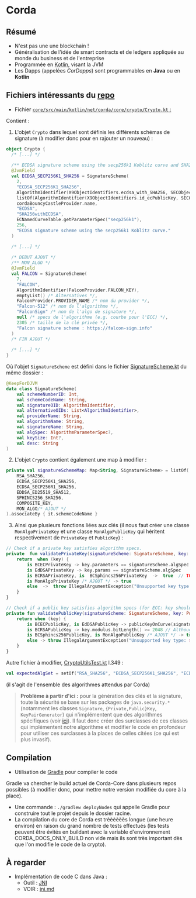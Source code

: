 # Corda

## Résumé

- N'est pas une une blockchain !
- Généralisation de l'idée de smart contracts et de ledgers appliquée au monde du business et de l'entreprise
- Programmée en [Kotlin](https://kotlinlang.org), visant la JVM
- Les Dapps (appelées _CorDapps_) sont programmables en __Java__ ou en __Kotlin__

## Fichiers intéressants du [repo](https://github.com/corda/corda)

- Fichier [`core/src/main/kotlin/net/corda/core/crypto/Crypto.kt` :](https://github.com/corda/corda/blob/master/core/src/main/kotlin/net/corda/core/crypto/Crypto.kt)

Contient :

1. L'objet `Crypto` dans lequel sont définis les différents schémas de signature (à modifier donc pour en rajouter un nouveau) :

```kotlin
object Crypto {
  /* [...] */
  
  /** ECDSA signature scheme using the secp256k1 Koblitz curve and SHA256 for message hashing. */
  @JvmField
  val ECDSA_SECP256K1_SHA256 = SignatureScheme(
    2,   
    "ECDSA_SECP256K1_SHA256",
    AlgorithmIdentifier(X9ObjectIdentifiers.ecdsa_with_SHA256, SECObjectIdentifiers.secp256k1),
    listOf(AlgorithmIdentifier(X9ObjectIdentifiers.id_ecPublicKey, SECObjectIdentifiers.secp256k1)),
    cordaBouncyCastleProvider.name,
    "ECDSA",
    "SHA256withECDSA",
    ECNamedCurveTable.getParameterSpec("secp256k1"),
    256, 
    "ECDSA signature scheme using the secp256k1 Koblitz curve."
  )

  /* [...] */
  
  /* DEBUT AJOUT */
  /** MON_ALGO */
  @JvmField
  val FALCON = SignatureScheme(
    7,   
    "FALCON",
    AlgorithmIdentifier(FalconProvider.FALCON_KEY),
    emptyList() /* Alternatives */,
    FalconProvider.PROVIDER_NAME /* nom du provider */,
    "Falcon-512" /* nom de l'algorithme */,
    "FalconSign" /* nom de l'algo de signature */,
    null /* specs de l'algorithme (e.g. courbe pour l'ECC) */,
    2305 /* taille de la clé privée */,
    "Falcon signature scheme : https://falcon-sign.info"
  )    
  /* FIN AJOUT */
  
  /* [...] */
}
```

Où l'objet `SignatureScheme` est défini dans le fichier [SignatureScheme.kt](https://github.com/corda/corda/blob/master/core/src/main/kotlin/net/corda/core/crypto/SignatureScheme.kt) du même dossier :

```kotlin
@KeepForDJVM
data class SignatureScheme(
	val schemeNumberID: Int,
	val schemeCodeName: String,
	val signatureOID: AlgorithmIdentifier,
	val alternativeOIDs: List<AlgorithmIdentifier>,
	val providerName: String,
	val algorithmName: String,
	val signatureName: String,
	val algSpec: AlgorithmParameterSpec?,
	val keySize: Int?,
	val desc: String
)
```

2. L'objet `Crypto` contient également une map à modifier :

```kotlin
private val signatureSchemeMap: Map<String, SignatureScheme> = listOf(
	RSA_SHA256,
	ECDSA_SECP256K1_SHA256,
	ECDSA_SECP256R1_SHA256,
	EDDSA_ED25519_SHA512,
	SPHINCS256_SHA256,
	COMPOSITE_KEY,
	MON_ALGO/* AJOUT */
).associateBy { it.schemeCodeName }
```

3. Ainsi que plusieurs fonctions liées aux clés (il nous faut créer une classe `MonAlgoPrivateKey` et une classe `MonAlgoPublicKey` qui héritent respectivement de `PrivateKey` et `PublicKey`) :

```kotlin
// Check if a private key satisfies algorithm specs.
private  fun validatePrivateKey(signatureScheme: SignatureScheme, key: PrivateKey): Boolean {
	return  when (key) {
		is BCECPrivateKey -> key.parameters == signatureScheme.algSpec
		is EdDSAPrivateKey -> key.params == signatureScheme.algSpec
		is BCRSAPrivateKey, is  BCSphincs256PrivateKey  ->  true  // TODO: Check if non-ECC keys satisfy params (i.e. approved/valid RSA modulus size).
		is MonAlgoPrivateKey /* AJOUT */ -> true
		else  ->  throw IllegalArgumentException("Unsupported key type: ${key::class}")
	}
}
```

```kotlin
// Check if a public key satisfies algorithm specs (for ECC: key should lie on the curve and not being point-at-infinity).
private fun validatePublicKey(signatureScheme: SignatureScheme, key: PublicKey): Boolean {
	return when (key) {
		is BCECPublicKey, is EdDSAPublicKey -> publicKeyOnCurve(signatureScheme, key)
		is BCRSAPublicKey -> key.modulus.bitLength() >= 2048 // Although the recommended RSA key size is 3072, we accept any key >= 2048bits.
		is BCSphincs256PublicKey, is MonAlgoPublicKey /* AJOUT */ -> true
		else -> throw IllegalArgumentException("Unsupported key type: ${key::class}")
	}
}
```

Autre fichier à modifier, [CryptoUtilsTest.kt](https://github.com/corda/corda/blob/master/core/src/test/kotlin/net/corda/core/crypto/CryptoUtilsTest.kt) l.349 :

```kotlin
val expectedAlgSet = setOf("RSA_SHA256", "ECDSA_SECP256K1_SHA256", "ECDSA_SECP256R1_SHA256", "EDDSA_ED25519_SHA512", "SPHINCS-256_SHA512", "COMPOSITE", "NOM_DE_CODE_DE_MON_ALGO")
```

(il s'agit de l'ensemble des algorithmes attendus par Corda)

> __Problème à partir d'ici :__ pour la génération des clés et la signature, toute la sécurité se base sur les packages de `java.security.*` (notamment les classes `Signature`, `{Private,Public}Key`, `KeyPairGenerator`) qui n'implémentent que des algorithmes spécifiques (voir [ici](https://docs.oracle.com/javase/7/docs/technotes/guides/security/StandardNames.html#KeyPairGenerator)). Il faut donc créer des surclasses de ces classes qui implémentent notre algorithme et modifier le code en profondeur pour utiliser ces surclasses à la places de celles citées (ce qui est plus invasif).



## Compilation

- Utilisation de [Gradle](https://docs.gradle.org/) pour compiler le code

Gradle va chercher le build actuel de Corda-Core dans plusieurs repos possibles (à modifier donc, pour mettre notre version modifiée du core à la place).

- Une commande : `./gradlew deployNodes` qui appelle Gradle pour construire tout le projet depuis le dossier racine.
- La compilation du core de Corda est trèèèèèès longue (une heure environ) en raison du grand nombre de tests effectués (les tests peuvent être évités en buildant avec la variable d'environnement CORDA_DOCS_ONLY_BUILD non vide mais ils sont très important dès que l'on modifie le code de la crypto).

## À regarder

- Implémentation de code C dans Java :
	- Outil : [JNI](https://fr.wikipedia.org/wiki/Java_Native_Interface)
	- VOIR  : [jni.md](https://github.com/b1d0u/Stage_M1/blob/master/Corda/jni.md)
